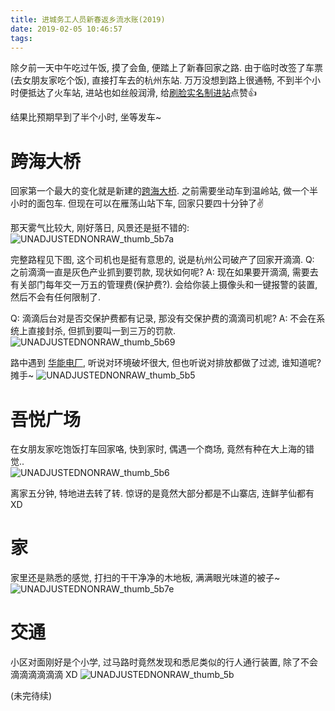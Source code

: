 ```yaml
---
title: 进城务工人员新春返乡流水账(2019)
date: 2019-02-05 10:46:57
tags:
---
```


除夕前一天中午吃过午饭, 摸了会鱼, 便踏上了新春回家之路. 由于临时改签了车票(去女朋友家吃个饭), 直接打车去的杭州东站. 万万没想到路上很通畅, 不到半个小时便抵达了火车站, 进站也如丝般润滑, 给[刷脸实名制进站](https://zhuanlan.zhihu.com/p/39304158)点赞👍 

结果比预期早到了半个小时, 坐等发车~    

<!--more-->

# 跨海大桥
回家第一个最大的变化就是新建的[跨海大桥](https://zh.wikipedia.org/wiki/%E4%B9%90%E6%B8%85%E6%B9%BE%E8%B7%A8%E6%B5%B7%E5%A4%A7%E6%A1%A5). 之前需要坐动车到温岭站, 做一个半小时的面包车. 但现在可以在雁荡山站下车, 回家只要四十分钟了✌️

那天雾气比较大, 刚好落日, 风景还是挺不错的:    
![UNADJUSTEDNONRAW_thumb_5b7a](../images/blog/190205_yuhuan_new_year/UNADJUSTEDNONRAW_thumb_5b7a.jpg)

完整路程见下图, 这个司机也是挺有意思的, 说是杭州公司破产了回家开滴滴. 
Q: 之前滴滴一直是灰色产业抓到要罚款, 现状如何呢? 
A: 现在如果要开滴滴, 需要去有关部门每年交一万五的管理费(保护费?). 会给你装上摄像头和一键报警的装置, 然后不会有任何限制了. 

Q: 滴滴后台对是否交保护费都有记录, 那没有交保护费的滴滴司机呢? 
A: 不会在系统上直接封杀, 但抓到要叫一到三万的罚款. 
![UNADJUSTEDNONRAW_thumb_5b69](../images/blog/190205_yuhuan_new_year/UNADJUSTEDNONRAW_thumb_5b69.jpg)

路中遇到 [华能电厂](https://zh.wikipedia.org/wiki/%E5%8D%8E%E8%83%BD%E7%8E%89%E7%8E%AF%E7%94%B5%E5%8E%82), 听说对环境破坏很大, 但也听说对排放都做了过滤, 谁知道呢? 摊手~
![UNADJUSTEDNONRAW_thumb_5b5](../images/blog/190205_yuhuan_new_year/UNADJUSTEDNONRAW_thumb_5b5c.jpg)


# 吾悦广场
在女朋友家吃饱饭打车回家咯, 快到家时, 偶遇一个商场, 竟然有种在大上海的错觉..   
![UNADJUSTEDNONRAW_thumb_5b6](../images/blog/190205_yuhuan_new_year/UNADJUSTEDNONRAW_thumb_5b6c.jpg)

离家五分钟, 特地进去转了转. 惊讶的是竟然大部分都是不山寨店, 连鲜芋仙都有 XD

# 家 
家里还是熟悉的感觉, 打扫的干干净净的木地板, 满满眼光味道的被子~   
![UNADJUSTEDNONRAW_thumb_5b7e](../images/blog/190205_yuhuan_new_year/UNADJUSTEDNONRAW_thumb_5b7e.jpg)


# 交通
小区对面刚好是个小学, 过马路时竟然发现和悉尼类似的行人通行装置, 除了不会 滴滴滴滴滴滴 XD
![UNADJUSTEDNONRAW_thumb_5b](../images/blog/190205_yuhuan_new_year/UNADJUSTEDNONRAW_thumb_5bc3.jpg)


(未完待续)


